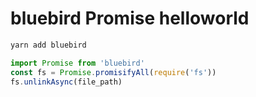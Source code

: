 # bluebird Promise helloworld

```bash
yarn add bluebird
```

```js
import Promise from 'bluebird'
const fs = Promise.promisifyAll(require('fs'))
fs.unlinkAsync(file_path)
```
